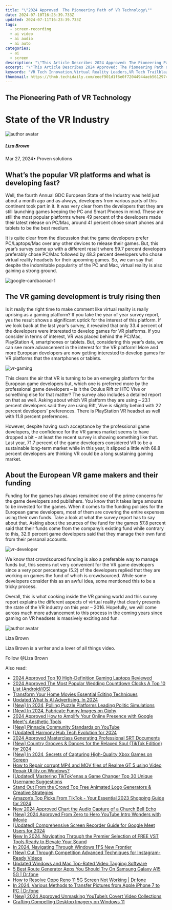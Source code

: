 ```yaml
---
title: "\"2024 Approved  The Pioneering Path of VR Technology\""
date: 2024-07-10T16:23:39.733Z
updated: 2024-07-11T16:23:39.733Z
tags: 
  - screen-recording
  - ai video
  - ai audio
  - ai auto
categories: 
  - ai
  - screen
description: "\"This Article Describes 2024 Approved: The Pioneering Path of VR Technology\""
excerpt: "\"This Article Describes 2024 Approved: The Pioneering Path of VR Technology\""
keywords: "VR Tech Innovation,Virtual Reality Leaders,VR Tech Trailblazers,VR Frontier Development,Pioneering VR Solutions,Advanced VR Advancements,VR Tech Revolution"
thumbnail: https://thmb.techidaily.com/eeef901d1f6e0f72044944aeb5612974e0f0cbfc3a23bf93996d4e40618dadce.jpeg
---
```


## The Pioneering Path of VR Technology

# State of the VR Industry

![author avatar](https://lh5.googleusercontent.com/-AIMmjowaFs4/AAAAAAAAAAI/AAAAAAAAABc/Y5UmwDaI7HU/s250-c-k/photo.jpg)

##### Liza Brown

 Mar 27, 2024• Proven solutions

## What’s the popular VR platforms and what is developing fast?

 Well, the fourth Annual GDC European State of the Industry was held just about a month ago and as always, developers from various parts of this continent took part in it. It was very clear from the developers that they are still launching games keeping the PC and Smart Phones in mind. These are still the most popular platforms where 49 percent of the developers made their latest release on PC/Mac, around 41 percent chose smart phones and tablets to be the best medium.

 It is quite clear from the discussion that the game developers prefer PC/Laptops/Mac over any other devices to release their games. But, this year’s survey came up with a different result where 59.7 percent developers preferably chose PC/Mac followed by 48.3 percent developers who chose virtual reality headsets for their upcoming games. So, we can say that despite the indomitable popularity of the PC and Mac, virtual reality is also gaining a strong ground.

![google-cardbaorad-1]( https://images.wondershare.com/filmora/resource/google-cardbaorad-1.jpg
 )

## The VR gaming development is truly rising then

 Is it really the right time to make comment like virtual reality is really uprising as a gaming platform? If you take the year of year survey report, yes the result shows a significant uptick for the interest of this platform. If we look back at the last year’s survey, it revealed that only 33.4 percent of the developers were interested to develop games for VR platforms. If you consider in terms of interest, VR was placed behind the PC/Mac, PlayStation 4, smartphones or tablets. But, considering this year’s data, we can see more advancement in the interest for the VR platform! More and more European developers are now getting interested to develop games for VR platforms that the smartphones or tablets.

![vr-gaming](https://images.wondershare.com/filmora/resource/vr-gaming1.jpg)

 This clears the air that VR is turning to be an emerging platform for the European game developers but, which one is preferred more by the professional game developers – is it the Oculus Rift or HTC Vive or something else for that matter? The survey also includes a detailed report on that as well. Asking about which VR platform they are using – 23.1 percent developers said they are using Rift, Vive is slightly behind with 22 percent developers’ preferences. There is PlayStation VR headset as well with 11.8 percent preferences.

 However, despite having such acceptance by the professional game developers, the confidence for the VR games market seems to have dropped a bit – at least the recent survey is showing something like that. Last year, 71.7 percent of the game developers considered VR to be a sustainable long-term market while in this year, it slipped a little with 68.8 percent developers are thinking VR could be a long sustaining gaming market.

## About the European VR game makers and their funding

 Funding for the games has always remained one of the prime concerns for the game developers and publishers. You know that it takes large amounts to be invested for the games. When it comes to the funding policies for the European game developers, most of them are covering the entire expenses using their own funds. Take a look at what the survey report has to say about that. Asking about the sources of the fund for the games 57.8 percent said that their funds come from the company’s existing fund while contrary to this, 32.9 percent game developers said that they manage their own fund from their personal accounts.

![vr-developer](https://images.wondershare.com/filmora/resource/vr-developer.jpg)

 We know that crowdsourced funding is also a preferable way to manage funds but, this seems not very convenient for the VR game developers since a very poor percentage (5.2) of the developers replied that they are working on games the fund of which is crowdsourced. While some developers consider this as an awful idea, some mentioned this to be a tricky process.

 Overall, this is what cooking inside the VR gaming world and this survey report explains the different aspects of virtual reality that clearly presents the state of the VR industry on this year – 2016\. Hopefully, we will come across much more advancement to this process in the coming years since gaming on VR headsets is massively exciting and fun.

![author avatar](https://lh5.googleusercontent.com/-AIMmjowaFs4/AAAAAAAAAAI/AAAAAAAAABc/Y5UmwDaI7HU/s250-c-k/photo.jpg)

Liza Brown

Liza Brown is a writer and a lover of all things video.

Follow @Liza Brown


<ins class="adsbygoogle"
     style="display:block"
     data-ad-format="autorelaxed"
     data-ad-client="ca-pub-7571918770474297"
     data-ad-slot="1223367746"></ins>



<ins class="adsbygoogle"
     style="display:block"
     data-ad-client="ca-pub-7571918770474297"
     data-ad-slot="8358498916"
     data-ad-format="auto"
     data-full-width-responsive="true"></ins>


<span class="atpl-alsoreadstyle">Also read:</span>
<div><ul>
<li><a href="https://article-files.techidaily.com/2024-approved-top-10-high-definition-gaming-laptops-reviewed/"><u>2024 Approved  Top 10 High-Definition Gaming Laptops Reviewed</u></a></li>
<li><a href="https://article-files.techidaily.com/2024-approved-the-most-popular-wedding-countdown-clocks-a-top-10-list-androidios/"><u>2024 Approved  The Most Popular Wedding Countdown Clocks  A Top 10 List (Android/iOS)</u></a></li>
<li><a href="https://ai-vdieo-software.techidaily.com/transform-your-home-movies-essential-editing-techniques/"><u>Transform Your Home Movies Essential Editing Techniques</u></a></li>
<li><a href="https://ai-voice-clone.techidaily.com/updated-what-is-ai-advertising-in-2024/"><u>Updated What Is AI Advertising, In 2024</u></a></li>
<li><a href="https://video-screen-grab.techidaily.com/new-in-2024-polling-puzzle-platforms-leading-politic-simulations/"><u>[New] In 2024, Polling Puzzle Platforms  Leading Politic Simulations</u></a></li>
<li><a href="https://article-knowledge.techidaily.com/new-in-2024-fabricate-funny-images-on-giphy/"><u>[New] In 2024, Fabricate Funny Images on Giphy</u></a></li>
<li><a href="https://video-screen-grab.techidaily.com/2024-approved-how-to-amplify-your-online-presence-with-google-meets-aesthetic-tools/"><u>2024 Approved  How to Amplify Your Online Presence with Google Meet's Aesthetic Tools</u></a></li>
<li><a href="https://youtube-help.techidaily.com/new-pinnacle-community-standards-on-youtube/"><u>[New] Pinnacle Community Standards on YouTube</u></a></li>
<li><a href="https://screen-activity-recording.techidaily.com/updated-harmony-hub-tech-evolution-for-2024/"><u>[Updated] Harmony Hub  Tech Evolution for 2024</u></a></li>
<li><a href="https://article-helps.techidaily.com/2024-approved-masterclass-generating-professional-srt-documents/"><u>2024 Approved  Masterclass  Generating Professional SRT Documents</u></a></li>
<li><a href="https://tiktok-videos.techidaily.com/new-country-grooves-and-dances-for-the-relaxed-soul-tiktok-edition-for-2024/"><u>[New] Country Grooves & Dances for the Relaxed Soul (TikTok Edition) for 2024</u></a></li>
<li><a href="https://desktop-recording.techidaily.com/new-in-2024-secrets-of-capturing-high-quality-xbox-games-on-screen/"><u>[New] In 2024, Secrets of Capturing High-Quality Xbox Games on Screen</u></a></li>
<li><a href="https://blog-min.techidaily.com/how-to-repair-corrupt-mp4-and-mov-files-of-realme-gt-5-using-video-repair-utility-on-windows-by-stellar-video-repair-mobile-video-repair/"><u>How to Repair corrupt MP4 and MOV files of Realme GT 5 using Video Repair Utility on Windows? </u></a></li>
<li><a href="https://tiktok-video-recordings.techidaily.com/updated-mastering-tiktokenas-a-game-changer-top-30-unique-username-suggestions/"><u>[Updated] Mastering TikTok'enas a Game Changer  Top 30 Unique Username Suggestions</u></a></li>
<li><a href="https://smart-video-creator.techidaily.com/stand-out-from-the-crowd-top-free-animated-logo-generators-and-creative-strategies/"><u>Stand Out From the Crowd Top Free Animated Logo Generators & Creative Strategies</u></a></li>
<li><a href="https://tiktok-videos.techidaily.com/amazons-top-picks-from-tiktok-your-essential-2023-shopping-guide-for-2024/"><u>Amazon’s Top Picks From TikTok - Your Essential 2023 Shopping Guide for 2024</u></a></li>
<li><a href="https://audio-editing.techidaily.com/new-2024-approved-chart-the-audio-capture-of-a-church-bell-echo/"><u>New 2024 Approved Chart the Audio Capture of a Church Bell Echo</u></a></li>
<li><a href="https://eaxpv-info.techidaily.com/new-2024-approved-from-zero-to-hero-youtube-intro-wonders-with-imovie/"><u>[New] 2024 Approved  From Zero to Hero  YouTube Intro Wonders with iMovie</u></a></li>
<li><a href="https://remote-screen-capture.techidaily.com/updated-comprehensive-screen-recorder-guide-for-google-meet-users-for-2024/"><u>[Updated] Comprehensive Screen Recorder Guide for Google Meet Users for 2024</u></a></li>
<li><a href="https://sound-tweaking.techidaily.com/new-in-2024-navigating-through-the-premier-selection-of-free-vst-tools-ready-to-elevate-your-sound/"><u>New In 2024, Navigating Through the Premier Selection of FREE VST Tools Ready to Elevate Your Sound</u></a></li>
<li><a href="https://extra-guidance.techidaily.com/in-2024-navigating-through-windows-11s-new-frontier/"><u>In 2024, Navigating Through Windows 11'S New Frontier</u></a></li>
<li><a href="https://instagram-video-recordings.techidaily.com/new-cut-through-competition-advanced-techniques-for-instagram-ready-videos/"><u>[New] Cut Through Competition  Advanced Techniques for Instagram-Ready Videos</u></a></li>
<li><a href="https://video-creation-software.techidaily.com/updated-windows-and-mac-top-rated-video-tagging-software/"><u>Updated Windows and Mac Top-Rated Video Tagging Software</u></a></li>
<li><a href="https://location-fake.techidaily.com/5-best-route-generator-apps-you-should-try-on-samsung-galaxy-a15-5g-drfone-by-drfone-virtual-android/"><u>5 Best Route Generator Apps You Should Try On Samsung Galaxy A15 5G | Dr.fone</u></a></li>
<li><a href="https://fix-guide.techidaily.com/how-to-resolve-oppo-reno-11-5g-screen-not-working-drfone-by-drfone-fix-android-problems-fix-android-problems/"><u>How to Resolve Oppo Reno 11 5G Screen Not Working | Dr.fone</u></a></li>
<li><a href="https://iphone-transfer.techidaily.com/in-2024-various-methods-to-transfer-pictures-from-apple-iphone-7-to-pc-drfone-by-drfone-transfer-from-ios/"><u>In 2024, Various Methods to Transfer Pictures from Apple iPhone 7 to PC | Dr.fone</u></a></li>
<li><a href="https://youtube-sure.techidaily.com/024-approved-unmasking-youtubes-covert-video-collections/"><u>[New] 2024 Approved  Unmasking YouTube’s Covert Video Collections</u></a></li>
<li><a href="https://windows11.techidaily.com/crafting-compelling-desktop-imagery-on-windows-11/"><u>Crafting Compelling Desktop Imagery on Windows 11</u></a></li>
</ul></div>
